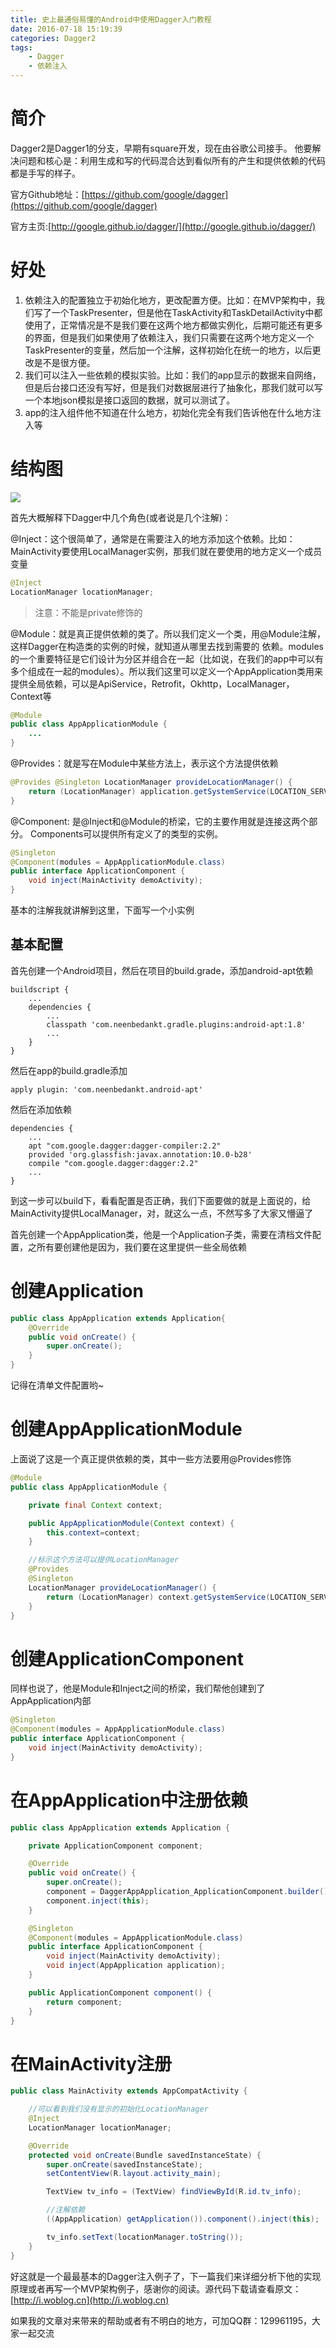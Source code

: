 ```yaml
---
title: 史上最通俗易懂的Android中使用Dagger入门教程
date: 2016-07-18 15:19:39
categories: Dagger2
tags: 
    - Dagger
    - 依赖注入
---
```


# 简介

Dagger2是Dagger1的分支，早期有square开发，现在由谷歌公司接手。
他要解决问题和核心是：利用生成和写的代码混合达到看似所有的产生和提供依赖的代码都是手写的样子。

官方Github地址：[https://github.com/google/dagger](https://github.com/google/dagger)

官方主页:[http://google.github.io/dagger/](http://google.github.io/dagger/)

# 好处

1. 依赖注入的配置独立于初始化地方，更改配置方便。比如：在MVP架构中，我们写了一个TaskPresenter，但是他在TaskActivity和TaskDetailActivity中都使用了，正常情况是不是我们要在这两个地方都做实例化，后期可能还有更多的界面，但是我们如果使用了依赖注入，我们只需要在这两个地方定义一个TaskPresenter的变量，然后加一个注解，这样初始化在统一的地方，以后更改是不是很方便。
2. 我们可以注入一些依赖的模拟实验。比如：我们的app显示的数据来自网络，但是后台接口还没有写好，但是我们对数据层进行了抽象化，那我们就可以写一个本地json模拟是接口返回的数据，就可以测试了。
3. app的注入组件他不知道在什么地方，初始化完全有我们告诉他在什么地方注入等

# 结构图

![](http://www.jcodecraeer.com/uploads/20150519/1431999102454673.png)

首先大概解释下Dagger中几个角色(或者说是几个注解)：

@Inject：这个很简单了，通常是在需要注入的地方添加这个依赖。比如：MainActivity要使用LocalManager实例，那我们就在要使用的地方定义一个成员变量

```java
@Inject
LocationManager locationManager;
```

> 注意：不能是private修饰的

@Module：就是真正提供依赖的类了。所以我们定义一个类，用@Module注解，这样Dagger在构造类的实例的时候，就知道从哪里去找到需要的 依赖。modules的一个重要特征是它们设计为分区并组合在一起（比如说，在我们的app中可以有多个组成在一起的modules）。所以我们这里可以定义一个AppApplication类用来提供全局依赖，可以是ApiService，Retrofit，Okhttp，LocalManager，Context等

```java
@Module
public class AppApplicationModule {
    ...
}
```

@Provides：就是写在Module中某些方法上，表示这个方法提供依赖

```java
@Provides @Singleton LocationManager provideLocationManager() {
    return (LocationManager) application.getSystemService(LOCATION_SERVICE);
}
```

@Component: 是@Inject和@Module的桥梁，它的主要作用就是连接这两个部分。 Components可以提供所有定义了的类型的实例。

```java
@Singleton
@Component(modules = AppApplicationModule.class)
public interface ApplicationComponent {
    void inject(MainActivity demoActivity);
}
```

基本的注解我就讲解到这里，下面写一个小实例

## 基本配置

首先创建一个Android项目，然后在项目的build.grade，添加android-apt依赖
```grade
buildscript {
    ...
    dependencies {
        ...
        classpath 'com.neenbedankt.gradle.plugins:android-apt:1.8'
        ...
    }
}
```

然后在app的build.gradle添加

```grade
apply plugin: 'com.neenbedankt.android-apt'
```

然后在添加依赖
```grade
dependencies {
    ...
    apt "com.google.dagger:dagger-compiler:2.2"
    provided 'org.glassfish:javax.annotation:10.0-b28'
    compile "com.google.dagger:dagger:2.2"
    ...
}
```

到这一步可以build下，看看配置是否正确，我们下面要做的就是上面说的，给MainActivity提供LocalManager，对，就这么一点，不然写多了大家又懵逼了

首先创建一个AppApplication类，他是一个Application子类，需要在清档文件配置，之所有要创建他是因为，我们要在这里提供一些全局依赖

# 创建Application

```java
public class AppApplication extends Application{
    @Override
    public void onCreate() {
        super.onCreate();
    }
}
```

记得在清单文件配置哟~

# 创建AppApplicationModule

上面说了这是一个真正提供依赖的类，其中一些方法要用@Provides修饰

```java
@Module
public class AppApplicationModule {

    private final Context context;

    public AppApplicationModule(Context context) {
        this.context=context;
    }

    //标示这个方法可以提供LocationManager
    @Provides
    @Singleton
    LocationManager provideLocationManager() {
        return (LocationManager) context.getSystemService(LOCATION_SERVICE);
    }
}
```

# 创建ApplicationComponent

同样也说了，他是Module和Inject之间的桥梁，我们帮他创建到了AppApplication内部

```java
@Singleton
@Component(modules = AppApplicationModule.class)
public interface ApplicationComponent {
    void inject(MainActivity demoActivity);
}
```

# 在AppApplication中注册依赖

```java
public class AppApplication extends Application {

    private ApplicationComponent component;

    @Override
    public void onCreate() {
        super.onCreate();
        component = DaggerAppApplication_ApplicationComponent.builder().appApplicationModule(new AppApplicationModule(this)).build();
        component.inject(this);
    }

    @Singleton
    @Component(modules = AppApplicationModule.class)
    public interface ApplicationComponent {
        void inject(MainActivity demoActivity);
        void inject(AppApplication application);
    }

    public ApplicationComponent component() {
        return component;
    }
}
```

# 在MainActivity注册

```java
public class MainActivity extends AppCompatActivity {

    //可以看到我们没有显示的初始化LocationManager
    @Inject
    LocationManager locationManager;

    @Override
    protected void onCreate(Bundle savedInstanceState) {
        super.onCreate(savedInstanceState);
        setContentView(R.layout.activity_main);

        TextView tv_info = (TextView) findViewById(R.id.tv_info);

        //注解依赖
        ((AppApplication) getApplication()).component().inject(this);

        tv_info.setText(locationManager.toString());
    }
}
```

好这就是一个最最基本的Dagger注入例子了，下一篇我们来详细分析下他的实现原理或者再写一个MVP架构例子，感谢你的阅读。源代码下载请查看原文：[http://i.woblog.cn](http://i.woblog.cn)

如果我的文章对来带来的帮助或者有不明白的地方，可加QQ群：129961195，大家一起交流





















